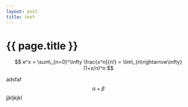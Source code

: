 ```yaml
---
layout: post
title: test
---
```


{{ page.title }}
===============

$$ 
e^x = \sum\_{n=0}^\infty \frac{x^n}{n!} = \lim\_{n\rightarrow\infty} (1+x/n)^n 
$$

adsfaf $$\alpha + \beta$$ jjkljkjkl
